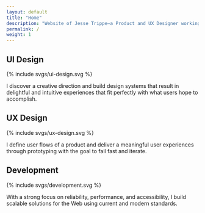 ```yaml
---
layout: default
title: "Home"
description: "Website of Jesse Trippe—a Product and UX Designer working at Amazon in Seattle, WA."
permalink: /
weight: 1
---
```


<div class="skill-container grid-item-12/12 grid-item-4/12@md">
  <h2 class="mb-3 mt-3">UI Design</h2>
  {% include svgs/ui-design.svg %}
  <p>I discover a creative direction and build design systems that result in delightful and intuitive experiences that fit perfectly with what users hope to accomplish.</p>
</div>
<div class="skill-container grid-item-12/12 grid-item-4/12@md">
  <h2 class="mb-3 mt-3">UX Design</h2>
  {% include svgs/ux-design.svg %}
  <p>I define user flows of a product and deliver a meaningful user experiences through prototyping with the goal to fail fast and iterate.</p>
</div>
<div class="skill-container grid-item-12/12 grid-item-4/12@md">
  <h2 class="mb-3 mt-3">Development</h2>
  {% include svgs/development.svg %}
  <p>With a strong focus on reliability, performance, and accessibility, I build scalable solutions for the Web using current and modern standards.</p>
</div>
